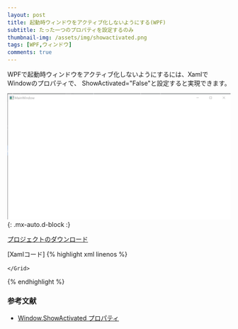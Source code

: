```yaml
---
layout: post
title: 起動時ウィンドウをアクティブ化しないようにする(WPF)
subtitle: たった一つのプロパティを設定するのみ
thumbnail-img: /assets/img/showactivated.png
tags: [WPF,ウィンドウ]
comments: true
---
```


WPFで起動時ウィンドウをアクティブ化しないようにするには、XamlでWindowのプロパティで、
ShowActivated="False"と設定すると実現できます。

![](/assets/img/showactivated.png){: .mx-auto.d-block :}

[プロジェクトのダウンロード](https://github.com/kenjinote/ShowActivated/archive/master.zip)

[Xamlコード]
{% highlight xml linenos %}
<Window x:Class="ShowActivated.MainWindow"
        xmlns="http://schemas.microsoft.com/winfx/2006/xaml/presentation"
        xmlns:x="http://schemas.microsoft.com/winfx/2006/xaml"
        xmlns:d="http://schemas.microsoft.com/expression/blend/2008"
        xmlns:mc="http://schemas.openxmlformats.org/markup-compatibility/2006"
        xmlns:local="clr-namespace:ShowActivated"
        mc:Ignorable="d"
        Title="MainWindow" Height="450" Width="800" ShowActivated="False">
    <Grid>

    </Grid>
</Window>
{% endhighlight %}

### 参考文献
- [Window.ShowActivated プロパティ](https://docs.microsoft.com/ja-jp/dotnet/api/system.windows.window.showactivated)

